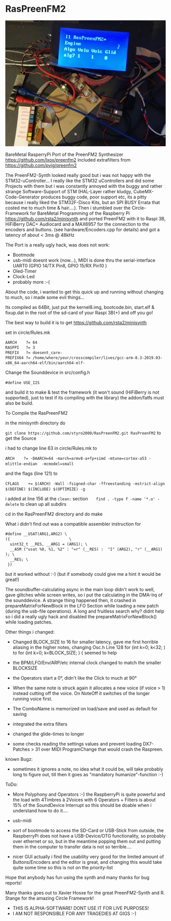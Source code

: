 # RasPreenFM2

![image](https://github.com/styro2000/RasPreenFM2/blob/master/RasPreenFM2_test.jpg)

BareMetal RasperryPi Port of the PreenFM2 Synthesizer https://github.com/Ixox/preenfm2
included extrafilters from https://github.com/pvig/preenfm2

The PreenFM2-Synth looked really good but i was not happy with the STM32-uController...
I really like the STM32 uControllers and did some Projects with them but i was constantly annoyed with the buggy and rather strange Software-Support of STM (HAL-Layer rather kludgy, CubeMX-Code-Generator produces buggy code, poor support etc, its a pitty because i really liked the STM32F-Disco Kits, but an SPI BUSY Errata that costed me to much time & hair....).
Then i stumbled over the Circle-Framework for BareMetal Programming of the Raspberry Pi https://github.com/rsta2/minisynth
and ported PreenFM2 with it to Raspi 3B, HiFiBerry DAC+ Audiocard and a MAX6957 for the connection to the encoders and buttons.
(see hardware/Encoders.cpp for details) and got a latency of about < 3ms @ 48kHz

The Port is a really ugly hack, was does not work:
- Bootmode
- usb-midi doesnt work (now...), MIDI is done thru the serial-interface UART0 (GPIO 14/TX Pin8, GPIO 15/RX Pin10 )
- Oled-Timer
- Clock-Led
- probably more :-(

About the code, i wanted to get this quick up and running without changing to much, so i made some evil things...

Its compiled as 64Bit, just put the kernel8.img, bootcode.bin, start.elf & fixup.dat in the root of the sd-card
of your Raspi 3B(+) and off you go!

The best way to build it is to get https://github.com/rsta2/minisynth

set in circle/Rules.mk

```
AARCH	 ?= 64
RASPPI	 ?= 3
PREFIX	 ?= doesent_care-
PREFIX64 ?= /home/where/your/crosscompiler/lives/gcc-arm-8.3-2019.03-x86_64-aarch64-elf/bin/aarch64-elf-
```

Change the Sounddevice in src/config.h

`#define USE_I2S`

and build it to make & test the framework (it won't sound (HiFiBerry is not supported), just to test if its compiling
with the library)
the addon/fatfs must also be build.

To Compile the RasPreenFM2

in the minisynth directory do 

`git clone https://github.com/styro2000/RasPreenFM2.git RasPreenFM2`  to get the Source

i had to change line 63 in circle/Rules.mk to

`ARCH    ?= -DAARCH=64 -march=armv8-a+fp+simd -mtune=cortex-a53 -mlittle-endian  -mcmodel=small`

and the flags (line 121) to

`CFLAGS    += $(ARCH) -Wall -fsigned-char -ffreestanding -mstrict-align $(DEFINE) $(INCLUDE) $(OPTIMIZE) -g`

i added at line 156 at the `clean:` section
`	find . -type f -name '*.o' -delete`
to clean up all subdirs

cd in the RasPreenFM2 directory and do 
make

What i didn't find out was a compatible assembler instruction for

```
#define __USAT(ARG1,ARG2) \
({                          \
  uint32_t __RES, __ARG1 = (ARG1); \
  __ASM ("usat %0, %1, %2" : "=r" (__RES) :  "I" (ARG2), "r" (__ARG1) ); \
  __RES; \
 })
 ```
 
 
but it worked without :-) (but if somebody could give me a hint it would be great!)

The soundbuffer-calculating async in the main loop didn't work to well, gave glitches while screen
writes, so i put the calculating in the DMA-Irq of the sounddevice.
A strange thing happened then, it crashed in prepareMatrixForNewBlock in the LFO Section
while loading a new patch (during the usb-file operations). A long and fruitless search
why? didnt help so i did a really ugly hack and disabled the prepareMatrixForNewBlock()
while loading patches.

Other things i changed:
- Changed BLOCK_SIZE to 16 for smaller latency, gave me first horrible aliasing in the higher notes, changing 
  Osc.h Line 128
    for (int k=0; k<32; ) 
    to
    for (int k=0; k<BLOCK_SIZE; ) {
  seemed to help

- the BPM/LFO/Env/ARP/etc internal clock changed to match the smaller BLOCKSIZE

- the Operators start a 0°, didn't like the Click to much at 90° 

- When the same note is struck again it allocates a new voice (if voice > 1) instead cutting off the voice.
  On NoteOff it switches of the longer running voice first.

- The ComboName is memorized on load/save and used as default for saving 

- integrated the extra filters

- changed the glide-times to longer

- some checks reading the settings values and prevent loading DX7-Patches > 31 over MIDI ProgramChange
  that would crash the Raspreen.

known Bugz:
- sometimes it ignores a note, no idea what it could be, will take probably long to figure out, till then
  it goes as "mandatory humanize"-function :-)   

ToDo:
- More Polyphony and Operators :-)
  the RaspberryPi is quite powerful and the load with 4Timbres à 2Voices with 6 Operators + Filters is about 15%
  of the SoundDevice Interrupt so this should be doable when i understand how to do it....

- usb-midi

- sort of bootmode to access the SD-Card or USB-Stick from outside, the RaspberryPi does not have a USB-Device/OTG
  functionality, so probably over ethernet or so, but in the meantime popping them out and putting them in the
  computer to transfer data is not so terrible....    

- nicer GUI
  actually i find the usability very good for the limited amount of Buttons/Encoders and the editor is great,
  and changing this would take quite some time so this is not on the priority-list


Hope that anybody has fun using the synth and many thanks for bug reports!

Many thanks goes out to Xavier Hosxe for the great PreenFM2-Synth and R. Stange for the amazing Circle Framework!

 * THIS IS ALPHA-SOFTWARE! DONT USE IT FOR LIVE PURPOSES! 
 * I AM NOT RESPONSIBLE FOR ANY TRAGEDIES AT GIGS :-)






